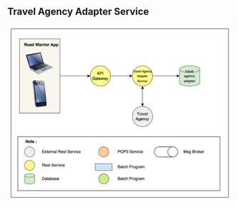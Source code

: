 ## Travel Agency Adapter Service

![Trevel Agency Adapter Diagram](../images/travel-agency-adapter-microservice.png)

